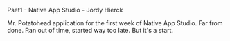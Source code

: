 Pset1  - Native App Studio - Jordy Hierck

Mr. Potatohead application for the first week of Native App Studio.
Far from done. Ran out of time, started way too late. But it's a start.

